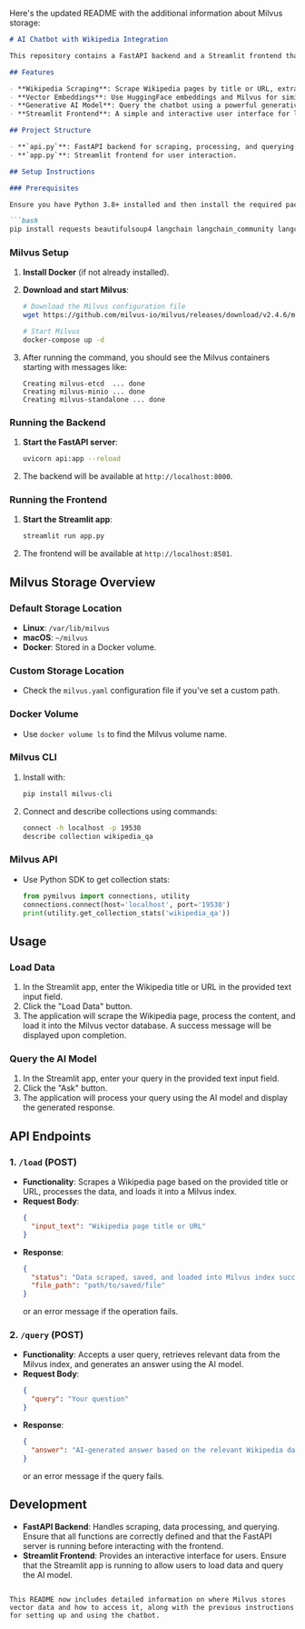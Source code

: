 Here's the updated README with the additional information about Milvus storage:

```markdown
# AI Chatbot with Wikipedia Integration

This repository contains a FastAPI backend and a Streamlit frontend that together form an AI chatbot capable of scraping Wikipedia data, processing it using vector embeddings, and answering user queries based on the retrieved information.

## Features

- **Wikipedia Scraping**: Scrape Wikipedia pages by title or URL, extract the content, and load it into a vector database for efficient retrieval.
- **Vector Embeddings**: Use HuggingFace embeddings and Milvus for similarity search over the scraped data.
- **Generative AI Model**: Query the chatbot using a powerful generative AI model to get relevant answers based on the loaded data.
- **Streamlit Frontend**: A simple and interactive user interface for loading data and querying the AI model.

## Project Structure

- **`api.py`**: FastAPI backend for scraping, processing, and querying data.
- **`app.py`**: Streamlit frontend for user interaction.

## Setup Instructions

### Prerequisites

Ensure you have Python 3.8+ installed and then install the required packages using:

```bash
pip install requests beautifulsoup4 langchain langchain_community langchain_groq langchain-text-splitters langchain-huggingface pymilvus wikipedia streamlit fastapi uvicorn pymilvus langchain_milvus
```

### Milvus Setup

1. **Install Docker** (if not already installed).

2. **Download and start Milvus**:

    ```bash
    # Download the Milvus configuration file
    wget https://github.com/milvus-io/milvus/releases/download/v2.4.6/milvus-standalone-docker-compose.yml -O docker-compose.yml

    # Start Milvus
    docker-compose up -d
    ```

3. After running the command, you should see the Milvus containers starting with messages like:

    ```plaintext
    Creating milvus-etcd  ... done
    Creating milvus-minio ... done
    Creating milvus-standalone ... done
    ```

### Running the Backend

1. **Start the FastAPI server**:

    ```bash
    uvicorn api:app --reload
    ```

2. The backend will be available at `http://localhost:8000`.

### Running the Frontend

1. **Start the Streamlit app**:

    ```bash
    streamlit run app.py
    ```

2. The frontend will be available at `http://localhost:8501`.

## Milvus Storage Overview

### Default Storage Location

- **Linux**: `/var/lib/milvus`
- **macOS**: `~/milvus`
- **Docker**: Stored in a Docker volume.

### Custom Storage Location

- Check the `milvus.yaml` configuration file if you've set a custom path.

### Docker Volume

- Use `docker volume ls` to find the Milvus volume name.

### Milvus CLI

1. Install with:
    ```bash
    pip install milvus-cli
    ```

2. Connect and describe collections using commands:
    ```bash
    connect -h localhost -p 19530
    describe collection wikipedia_qa
    ```

### Milvus API

- Use Python SDK to get collection stats:

    ```python
    from pymilvus import connections, utility
    connections.connect(host='localhost', port='19530')
    print(utility.get_collection_stats('wikipedia_qa'))
    ```

## Usage

### Load Data

1. In the Streamlit app, enter the Wikipedia title or URL in the provided text input field.
2. Click the "Load Data" button.
3. The application will scrape the Wikipedia page, process the content, and load it into the Milvus vector database. A success message will be displayed upon completion.

### Query the AI Model

1. In the Streamlit app, enter your query in the provided text input field.
2. Click the "Ask" button.
3. The application will process your query using the AI model and display the generated response.

## API Endpoints

### 1. `/load` (POST)

- **Functionality**: Scrapes a Wikipedia page based on the provided title or URL, processes the data, and loads it into a Milvus index.
- **Request Body**:
    ```json
    {
      "input_text": "Wikipedia page title or URL"
    }
    ```
- **Response**:
    ```json
    {
      "status": "Data scraped, saved, and loaded into Milvus index successfully",
      "file_path": "path/to/saved/file"
    }
    ```
    or an error message if the operation fails.

### 2. `/query` (POST)

- **Functionality**: Accepts a user query, retrieves relevant data from the Milvus index, and generates an answer using the AI model.
- **Request Body**:
    ```json
    {
      "query": "Your question"
    }
    ```
- **Response**:
    ```json
    {
      "answer": "AI-generated answer based on the relevant Wikipedia data"
    }
    ```
    or an error message if the query fails.

## Development

- **FastAPI Backend**: Handles scraping, data processing, and querying. Ensure that all functions are correctly defined and that the FastAPI server is running before interacting with the frontend.
- **Streamlit Frontend**: Provides an interactive interface for users. Ensure that the Streamlit app is running to allow users to load data and query the AI model.

```

This README now includes detailed information on where Milvus stores vector data and how to access it, along with the previous instructions for setting up and using the chatbot.
